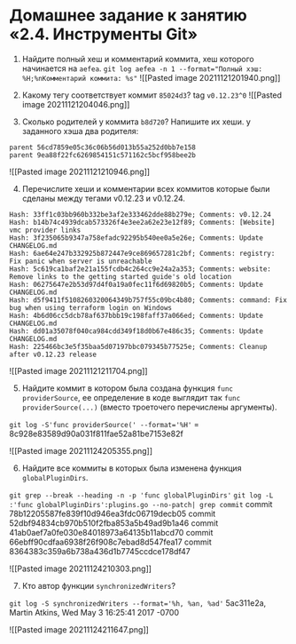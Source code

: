  # Домашнее задание к занятию «2.4. Инструменты Git»

1. Найдите полный хеш и комментарий коммита, хеш которого начинается на `aefea`.
`git log aefea -n 1 --format="Полный хэш: %H;%nКомментарий коммита: %s"`
![[Pasted image 20211121201940.png]]

2. Какому тегу соответствует коммит `85024d3`?
tag `v0.12.23^0`
![[Pasted image 20211121204046.png]]

3. Сколько родителей у коммита `b8d720`? Напишите их хеши.
у заданного хэша два родителя:
```
parent 56cd7859e05c36c06b56d013b55a252d0bb7e158
parent 9ea88f22fc6269854151c571162c5bcf958bee2b

```
![[Pasted image 20211121210946.png]]

4. Перечислите хеши и комментарии всех коммитов которые были сделаны между тегами v0.12.23 и v0.12.24.
```
Hash: 33ff1c03bb960b332be3af2e333462dde88b279e; Comments: v0.12.24
Hash: b14b74c4939dcab573326f4e3ee2a62e23e12f89; Comments: [Website] vmc provider links
Hash: 3f235065b9347a758efadc92295b540ee0a5e26e; Comments: Update CHANGELOG.md
Hash: 6ae64e247b332925b872447e9ce869657281c2bf; Comments: registry: Fix panic when server is unreachable
Hash: 5c619ca1baf2e21a155fcdb4c264cc9e24a2a353; Comments: website: Remove links to the getting started guide's old location
Hash: 06275647e2b53d97d4f0a19a0fec11f6d69820b5; Comments: Update CHANGELOG.md
Hash: d5f9411f5108260320064349b757f55c09bc4b80; Comments: command: Fix bug when using terraform login on Windows
Hash: 4b6d06cc5dcb78af637bbb19c198faff37a066ed; Comments: Update CHANGELOG.md
Hash: dd01a35078f040ca984cdd349f18d0b67e486c35; Comments: Update CHANGELOG.md
Hash: 225466bc3e5f35baa5d07197bbc079345b77525e; Comments: Cleanup after v0.12.23 release
```
![[Pasted image 20211121211704.png]]

5. Найдите коммит в котором была создана функция `func providerSource`, ее определение в коде выглядит так `func providerSource(...)` (вместо троеточего перечислены аргументы).

`git log -S'func providerSource(' --format='%H'` = 8c928e83589d90a031f811fae52a81be7153e82f

![[Pasted image 20211124205355.png]]

6. Найдите все коммиты в которых была изменена функция `globalPluginDirs`.

`git grep --break --heading -n -p 'func globalPluginDirs'`
`git log -L :'func globalPluginDirs':plugins.go --no-patch| grep commit`
commit 78b12205587fe839f10d946ea3fdc06719decb05
commit 52dbf94834cb970b510f2fba853a5b49ad9b1a46
commit 41ab0aef7a0fe030e84018973a64135b11abcd70
commit 66ebff90cdfaa6938f26f908c7ebad8d547fea17
commit 8364383c359a6b738a436d1b7745ccdce178df47

![[Pasted image 20211124210303.png]]

7. Кто автор функции `synchronizedWriters`?

`git log -S synchronizedWriters --format='%h, %an, %ad'`
5ac311e2a, Martin Atkins, Wed May 3 16:25:41 2017 -0700

![[Pasted image 20211124211647.png]]
